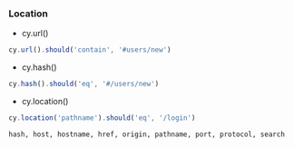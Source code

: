 ### Location

* cy.url()
```typescript
cy.url().should('contain', '#users/new')
```
* cy.hash()
 ```typescript
cy.hash().should('eq', '#/users/new')
 ```
* cy.location()
 ```typescript
cy.location('pathname').should('eq', '/login')
 ```
 `hash, host, hostname, href, origin, pathname, port, protocol, search`

